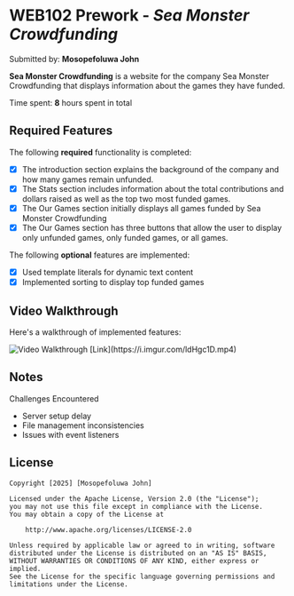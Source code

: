 # WEB102 Prework - *Sea Monster Crowdfunding*

Submitted by: **Mosopefoluwa John**

**Sea Monster Crowdfunding** is a website for the company Sea Monster Crowdfunding that displays information about the games they have funded.

Time spent: **8** hours spent in total

## Required Features

The following **required** functionality is completed:

* [x] The introduction section explains the background of the company and how many games remain unfunded.
* [x] The Stats section includes information about the total contributions and dollars raised as well as the top two most funded games.
* [x] The Our Games section initially displays all games funded by Sea Monster Crowdfunding
* [x] The Our Games section has three buttons that allow the user to display only unfunded games, only funded games, or all games.

The following **optional** features are implemented:

* [x] Used template literals for dynamic text content
* [x] Implemented sorting to display top funded games

## Video Walkthrough

Here's a walkthrough of implemented features:

<img src='https://i.imgur.com/ldHgc1D.mp4' title='Video Walkthrough' width='' alt='Video Walkthrough' />
[Link](https://i.imgur.com/ldHgc1D.mp4)

## Notes
Challenges Encountered
- Server setup delay
- File management inconsistencies
- Issues with event listeners
  
## License

    Copyright [2025] [Mosopefoluwa John]

    Licensed under the Apache License, Version 2.0 (the "License");
    you may not use this file except in compliance with the License.
    You may obtain a copy of the License at

        http://www.apache.org/licenses/LICENSE-2.0

    Unless required by applicable law or agreed to in writing, software
    distributed under the License is distributed on an "AS IS" BASIS,
    WITHOUT WARRANTIES OR CONDITIONS OF ANY KIND, either express or implied.
    See the License for the specific language governing permissions and
    limitations under the License.
